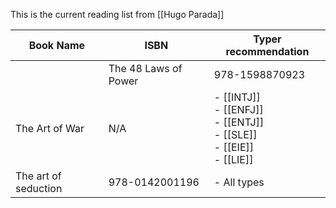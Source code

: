 This is the current reading list from [[Hugo Parada]]

|Book Name|ISBN|Typer recommendation|
| --- | --- | --- |
	|The 48 Laws of Power|978-1598870923|- [[INTJ]]<br> - [[ENFJ]]<br> - [[ESTP]]<br> - [[ENTJ]]<br> - [[ENTP]]<br> - [[ILI]]<br> - [[ILE]]<br> - [[SLE]]<br> - [[LIE]]<br> - [[EIE]]<br> - [[IEI]]<br> - [[LSI]]|
|The Art of War|N/A|- [[INTJ]]<br> - [[ENFJ]]<br> - [[ENTJ]]<br> - [[SLE]]<br> - [[EIE]]<br> - [[LIE]]|
|The art of seduction|978-0142001196|- All types|
